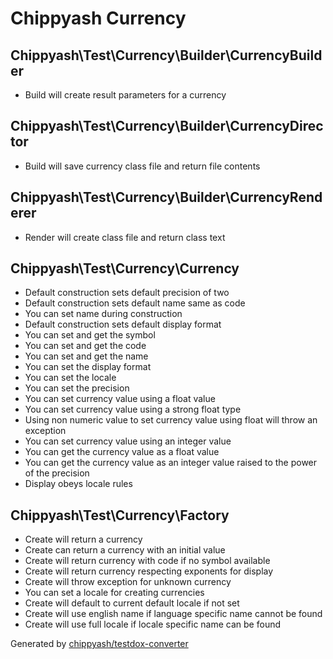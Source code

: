 # Chippyash Currency

## Chippyash\Test\Currency\Builder\CurrencyBuilder

*  Build will create result parameters for a currency

## Chippyash\Test\Currency\Builder\CurrencyDirector

*  Build will save currency class file and return file contents

## Chippyash\Test\Currency\Builder\CurrencyRenderer

*  Render will create class file and return class text

## Chippyash\Test\Currency\Currency

*  Default construction sets default precision of two
*  Default construction sets default name same as code
*  You can set name during construction
*  Default construction sets default display format
*  You can set and get the symbol
*  You can set and get the code
*  You can set and get the name
*  You can set the display format
*  You can set the locale
*  You can set the precision
*  You can set currency value using a float value
*  You can set currency value using a strong float type
*  Using non numeric value to set currency value using float will throw an exception
*  You can set currency value using an integer value
*  You can get the currency value as a float value
*  You can get the currency value as an integer value raised to the power of the precision
*  Display obeys locale rules

## Chippyash\Test\Currency\Factory

*  Create will return a currency
*  Create can return a currency with an initial value
*  Create will return currency with code if no symbol available
*  Create will return currency respecting exponents for display
*  Create will throw exception for unknown currency
*  You can set a locale for creating currencies
*  Create will default to current default locale if not set
*  Create will use english name if language specific name cannot be found
*  Create will use full locale if locale specific name can be found


Generated by [chippyash/testdox-converter](https://github.com/chippyash/Testdox-Converter)